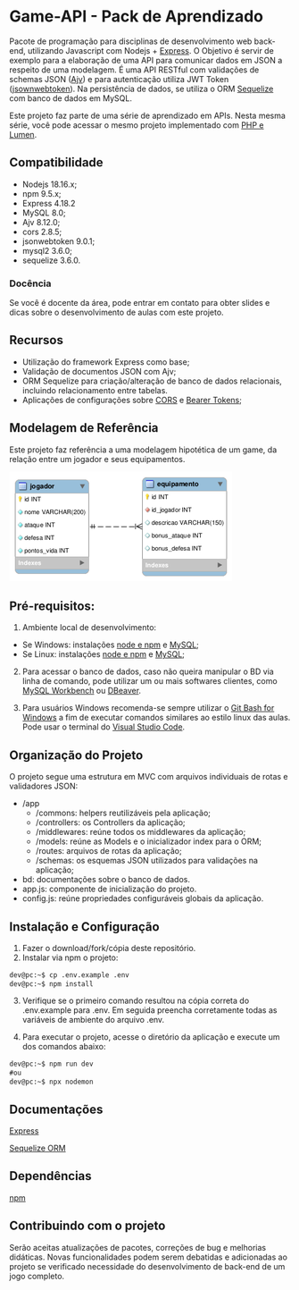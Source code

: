 # Game-API - Pack de Aprendizado

Pacote de programação para disciplinas de desenvolvimento web back-end, utilizando Javascript com Nodejs + [Express](https://expressjs.com/). O Objetivo é servir de exemplo para a elaboração de uma API para comunicar dados em JSON a respeito de uma modelagem. É uma API RESTful com validações de schemas JSON ([Ajv](https://ajv.js.org/)) e para autenticação utiliza JWT Token ([jsownwebtoken](https://github.com/auth0/node-jsonwebtoken)). Na persistência de dados, se utiliza o ORM [Sequelize](https://sequelize.org/) com banco de dados em MySQL.

Este projeto faz parte de uma série de aprendizado em APIs. Nesta mesma série, você pode acessar o mesmo projeto implementado com [PHP e Lumen](https://github.com/fabiosperotto/pratica-api-rest).

## Compatibilidade

- Nodejs 18.16.x;
- npm 9.5.x;
- Express 4.18.2
- MySQL 8.0;
- Ajv 8.12.0;
- cors 2.8.5;
- jsonwebtoken 9.0.1;
- mysql2 3.6.0;
- sequelize 3.6.0.

### Docência

Se você é docente da área, pode entrar em contato para obter slides e dicas sobre o desenvolvimento de aulas com este projeto.

## Recursos

- Utilização do framework Express como base;
- Validação de documentos JSON com Ajv;
- ORM Sequelize para criação/alteração de banco de dados relacionais, incluindo relacionamento entre tabelas.
- Aplicações de configurações sobre [CORS](https://developer.mozilla.org/en-US/docs/Web/HTTP/CORS) e [Bearer Tokens](https://oauth.net/2/bearer-tokens/);

## Modelagem de Referência

Este projeto faz referência a uma modelagem hipotética de um game, da relação entre um jogador e seus equipamentos.

![Imagem da Modelagem inicial do sistema](/bd/modelagem-img.png)

## Pré-requisitos:

1. Ambiente local de desenvolvimento:

- Se Windows: instalações [node e npm](https://treehouse.github.io/installation-guides/windows/node-windows.html) e [MySQL](https://dev.mysql.com/downloads/installer/);
- Se Linux: instalações [node e npm](https://www.digitalocean.com/community/tutorials/how-to-install-node-js-on-ubuntu-22-04) e [MySQL](https://www.digitalocean.com/community/tutorials/how-to-install-mysql-on-ubuntu-22-04);

2. Para acessar o banco de dados, caso não queira manipular o BD via linha de comando, pode utilizar um ou mais softwares clientes, como [MySQL Workbench](https://www.mysql.com/products/workbench/) ou [DBeaver](https://dbeaver.io/).

3. Para usuários Windows recomenda-se sempre utilizar o [Git Bash for Windows](https://gitforwindows.org/) a fim de executar comandos similares ao estilo linux das aulas. Pode usar o terminal do [Visual Studio Code](https://code.visualstudio.com/).

## Organização do Projeto

O projeto segue uma estrutura em MVC com arquivos individuais de rotas e validadores JSON:

- /app
  - /commons: helpers reutilizáveis pela aplicação;
  - /controllers: os Controllers da aplicação;
  - /middlewares: reúne todos os middlewares da aplicação;
  - /models: reúne as Models e o inicializador index para o ORM;
  - /routes: arquivos de rotas da aplicação;
  - /schemas: os esquemas JSON utilizados para validações na aplicação;
- bd: documentações sobre o banco de dados.
- app.js: componente de inicialização do projeto.
- config.js: reúne propriedades configuráveis globais da aplicação.

## Instalação e Configuração

1. Fazer o download/fork/cópia deste repositório.
2. Instalar via npm o projeto:

```console
dev@pc:~$ cp .env.example .env
dev@pc:~$ npm install
```

3. Verifique se o primeiro comando resultou na cópia correta do .env.example para .env. Em seguida preencha corretamente todas as variáveis de ambiente do arquivo .env.

4. Para executar o projeto, acesse o diretório da aplicação e execute um dos comandos abaixo:

```console
dev@pc:~$ npm run dev
#ou
dev@pc:~$ npx nodemon
```

## Documentações

[Express](https://expressjs.com/pt-br/)

[Sequelize ORM](https://sequelize.org/docs/v6/getting-started/)

## Dependências

[npm](https://www.npmjs.com/)

## Contribuindo com o projeto

Serão aceitas atualizações de pacotes, correções de bug e melhorias didáticas. Novas funcionalidades podem serem debatidas e adicionadas ao projeto se verificado necessidade do desenvolvimento de back-end de um jogo completo.
